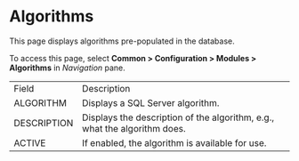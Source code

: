 # Algorithms

This page displays algorithms pre-populated in the database.

To access this page, select <span style="font-weight: bold;">Common \>
Configuration \> Modules \> Algorithms</span> in
<span style="font-style: italic;">Navigation</span>
pane.

|             |                                                                           |
| ----------- | ------------------------------------------------------------------------- |
| Field       | Description                                                               |
| ALGORITHM   | Displays a SQL Server algorithm.                                          |
| DESCRIPTION | Displays the description of the algorithm, e.g., what the algorithm does. |
| ACTIVE      | If enabled, the algorithm is available for use.                           |
